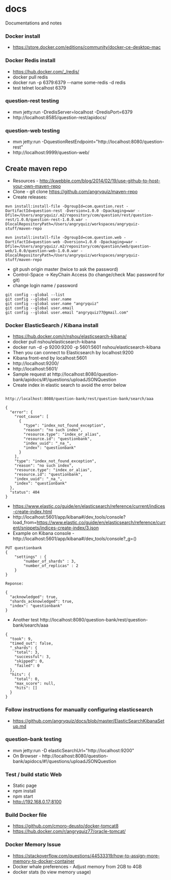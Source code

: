 # docs
Documentations and notes


### Docker install
* https://store.docker.com/editions/community/docker-ce-desktop-mac

### Docker Redis install
* https://hub.docker.com/_/redis/
* docker pull redis
* docker run -p 6379:6379 --name some-redis -d redis
* test telnet localhost 6379

### question-rest testing
* mvn jetty:run -DredisServer=localhost -DredisPort=6379
* http://localhost:8585/question-rest/apidocs/

### question-web testing
* mvn jetty:run -DquestionRestEndpoint="http://localhost:8080/question-rest"
* http://localhost:9999/question-web/

## Create maven repo
* Resources - http://kwebble.com/blog/2014/02/19/use-github-to-host-your-own-maven-repo
* Clone - git clone https://github.com/angryquiz/maven-repo
* Create releases:
```
mvn install:install-file -DgroupId=com.question.rest -DartifactId=question-rest -Dversion=1.0.0 -Dpackaging=war -Dfile=/Users/angryquiz/.m2/repository/com/question/rest/question-rest/1.0.0/question-rest-1.0.0.war -DlocalRepositoryPath=/Users/angryquiz/workspaces/angryquiz-stuff/maven-repo

mvn install:install-file -DgroupId=com.question.web -DartifactId=question-web -Dversion=1.0.0 -Dpackaging=war -Dfile=/Users/angryquiz/.m2/repository/com/question/web/question-web/1.0.0/question-web-1.0.0.war -DlocalRepositoryPath=/Users/angryquiz/workspaces/angryquiz-stuff/maven-repo

```
* git push origin master (twice to ask the password) 
* Control-Space -> KeyChain Access (to change/check Mac password for git)
* change login name / password
```
git config --global --list
git config --global user.name
git config --global user.name "angryquiz"
git config --global user.email
git config --global user.email "angryquiz77@gmail.com"
```
### Docker ElasticSearch / Kibana install
* https://hub.docker.com/r/nshou/elasticsearch-kibana/
* docker pull nshou/elasticsearch-kibana
* docker run -d -p 9200:9200 -p 5601:5601 nshou/elasticsearch-kibana
* Then you can connect to Elasticsearch by localhost:9200
* Kibana front-end by localhost:5601
* http://localhost:9200/
* http://localhost:5601/
* Sample request at http://localhost:8080/question-bank/apidocs/#!/questions/uploadJSONQuestion
* Create index in elastic search to avoid the error below
```

http://localhost:8080/question-bank/rest/question-bank/search/aaa

{
  "error": {
    "root_cause": [
      {
        "type": "index_not_found_exception",
        "reason": "no such index",
        "resource.type": "index_or_alias",
        "resource.id": "questionbank",
        "index_uuid": "_na_",
        "index": "questionbank"
      }
    ],
    "type": "index_not_found_exception",
    "reason": "no such index",
    "resource.type": "index_or_alias",
    "resource.id": "questionbank",
    "index_uuid": "_na_",
    "index": "questionbank"
  },
  "status": 404
}
```
* https://www.elastic.co/guide/en/elasticsearch/reference/current/indices-create-index.html
* http://localhost:5601/app/kibana#/dev_tools/console?load_from=https://www.elastic.co/guide/en/elasticsearch/reference/current/snippets/indices-create-index/3.json
* Example on Kibana console - http://localhost:5601/app/kibana#/dev_tools/console?_g=()
```
PUT questionbank
{
    "settings" : {
        "number_of_shards" : 3,
        "number_of_replicas" : 2
    }
}

Reponse:

{
  "acknowledged": true,
  "shards_acknowledged": true,
  "index": "questionbank"
}
```
* Another test http://localhost:8080/question-bank/rest/question-bank/search/aaa
```
{
  "took": 9,
  "timed_out": false,
  "_shards": {
    "total": 3,
    "successful": 3,
    "skipped": 0,
    "failed": 0
  },
  "hits": {
    "total": 0,
    "max_score": null,
    "hits": []
  }
}
```
### Follow instructions for manually configuring elasticsearch 

* https://github.com/angryquiz/docs/blob/master/ElasticSearchKibanaSetup.md

### question-bank testing
* mvn jetty:run -D elasticSearchUrl="http://localhost:9200"
* On Browser - http://localhost:8080/question-bank/apidocs/#!/questions/uploadJSONQuestion

### Test / build static Web

* Static page
* npm install
* npm start
* http://192.168.0.17:8100

### Build Docker file 

* https://github.com/cmoro-deusto/docker-tomcat8
* https://hub.docker.com/r/angryquiz77/oracle-tomcat/

### Docker Memory Issue

* https://stackoverflow.com/questions/44533319/how-to-assign-more-memory-to-docker-container
* Docker whale preferences - Adjust memory from 2GB to 4GB
* docker stats (to view memory usage)




